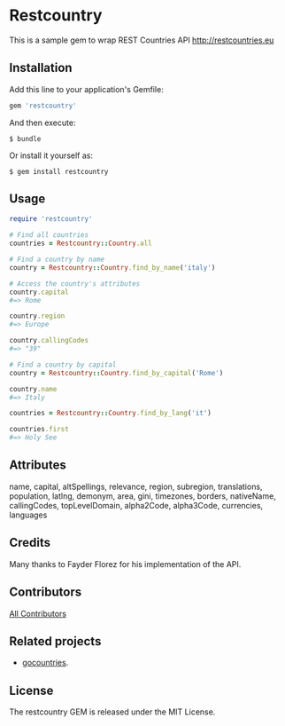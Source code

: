# Restcountry

This is a sample gem to wrap REST Countries API http://restcountries.eu

## Installation

Add this line to your application's Gemfile:

```ruby
gem 'restcountry'
```

And then execute:

    $ bundle

Or install it yourself as:

    $ gem install restcountry

## Usage

```ruby
require 'restcountry'

# Find all countries
countries = Restcountry::Country.all

# Find a country by name
country = Restcountry::Country.find_by_name('italy')

# Access the country's attributes
country.capital
#=> Rome

country.region
#=> Europe

country.callingCodes
#=> "39"

# Find a country by capital
country = Restcountry::Country.find_by_capital('Rome')

country.name
#=> Italy

countries = Restcountry::Country.find_by_lang('it')

countries.first
#=> Holy See

```
## Attributes

name, 
capital, 
altSpellings, 
relevance, 
region, 
subregion, 
translations, 
population, 
latlng, 
demonym, 
area, 
gini, 
timezones, 
borders, 
nativeName, 
callingCodes, 
topLevelDomain, 
alpha2Code, 
alpha3Code, 
currencies, 
languages

## Credits
Many thanks to Fayder Florez for his implementation of the API.

## Contributors
<a href="https://github.com/davidesantangelo/restcountry/contributors">All Contributors</a>

## Related projects
* [gocountries](https://github.com/alediaferia/gocountries).

## License
The restcountry GEM is released under the MIT License.

